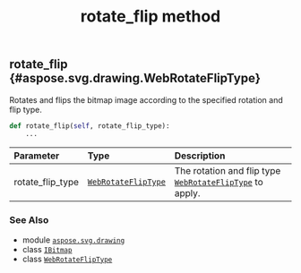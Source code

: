 ﻿---
title: rotate_flip method
second_title: Aspose.SVG for Python via .NET API References
description: 
type: docs
weight: 60
url: /python-net/aspose.svg.drawing/ibitmap/rotate_flip/
is_root: false
---

## rotate_flip {#aspose.svg.drawing.WebRotateFlipType}

Rotates and flips the bitmap image according to the specified rotation and flip type.



```python
def rotate_flip(self, rotate_flip_type):
    ...
```


| Parameter | Type | Description |
| :- | :- | :- |
| rotate_flip_type | [`WebRotateFlipType`](/svg/python-net/aspose.svg.drawing/webrotatefliptype) | The rotation and flip type [`WebRotateFlipType`](/svg/python-net/aspose.svg.drawing/webrotatefliptype) to apply. |



### See Also
* module [`aspose.svg.drawing`](../../)
* class [`IBitmap`](/svg/python-net/aspose.svg.drawing/ibitmap)
* class [`WebRotateFlipType`](/svg/python-net/aspose.svg.drawing/webrotatefliptype)
